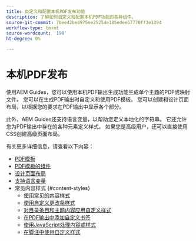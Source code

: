 ```yaml
---
title: 自定义和配置本机PDF发布功能
description: 了解如何自定义和配置本机PDF功能的各种组件。
source-git-commit: 7bee42be8975ee25254e185edee67778ff3e1294
workflow-type: tm+mt
source-wordcount: '190'
ht-degree: 0%

---
```





# 本机PDF发布

使用AEM Guides，您可以使用本机PDF输出生成功能生成单个主题的PDF或映射文件。 您可以在生成PDF输出时自定义和使用PDF模板。 您可以创建和设计页面布局，以根据您的要求在PDF输出中显示各个部分。

此外，AEM Guides还支持语言变量，以帮助您定义本地化的字符串。 它还允许您为PDF输出中存在的各种元素定义样式。 如果您是高级用户，还可以直接使用CSS创建高级页面布局。


有关更多详细信息，请查看以下内容：
* [PDF模板](../native-pdf/pdf-template.md)
* [PDF模板的组件](../native-pdf/components-pdf-template.md)
* [设计页面布局](../native-pdf/design-page-layout.md)
* [支持语言变量](../native-pdf/native-pdf-language-variables.md)
* 常见内容样式 {#content-styles}
   * [使用常见的内容样式](../native-pdf/stylesheet.md)
   * [使用自定义更改条样式](../native-pdf/change-bar-style.md)
   * [对目录条目和主题内容应用自定义样式](../native-pdf/custom-style-toc.md)
   * [在PDF输出中添加自定义书签](../native-pdf/add-custom-bookmark.md)
   * [使用JavaScript处理内容或样式](../native-pdf/use-javascript-content-style.md)
   * [在脚注中使用自定义样式](../native-pdf/footnote-number-style.md)

